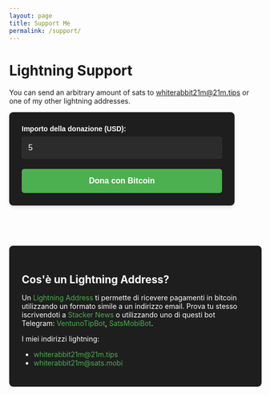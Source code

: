 ```yaml
---
layout: page
title: Support Me
permalink: /support/
---
```


# Lightning Support

You can send an arbitrary amount of sats to [whiterabbit21m@21m.tips][21mtips] or one of
my other lightning addresses.

<form method="POST" action="https://btcpay.whiterabbit21m.com/api/v1/invoices" class="btcpay-form btcpay-form--block">
  <input type="hidden" name="storeId" value="5vHj4TmiyYMCkFUpyBYf6rUDvaJ6YA7B74v2G7iYD9D2" />
  <input type="hidden" name="checkoutDesc" value="Donation" />
  <input type="hidden" name="browserRedirect" value="https://www.tuosito.com/grazie" />
  <input type="hidden" name="currency" value="USD" />
  
  <div class="form-group">
    <label for="btcpay-input-price">Importo della donazione (USD):</label>
    <input type="number" id="btcpay-input-price" name="price" value="5" min="1" step="1" class="form-control">
  </div>
  <button type="submit" class="cta-button">Dona con Bitcoin</button>
</form>

<div class="lightning-info">
  <h2>Cos'è un Lightning Address?</h2>
  <p>Un <a href="https://lightningaddress.com/">Lightning Address</a> ti permette di ricevere pagamenti in bitcoin utilizzando un formato simile a un indirizzo email. Prova tu stesso iscrivendoti a <a href="https://stacker.news/r/whiterabbit21m">Stacker News</a> o utilizzando uno di questi bot Telegram: <a href="https://t.me/VentunoTipBot">VentunoTipBot</a>, <a href="https://t.me/SatsMobiBot">SatsMobiBot</a>.</p>
  <p>I miei indirizzi lightning:</p>
  <ul>
    <li><a href="lightning:whiterabbit21m@21m.tips">whiterabbit21m@21m.tips</a></li>
    <li><a href="lightning:whiterabbit21m@sats.mobi">whiterabbit21m@sats.mobi</a></li>
  </ul>
</div>

<style>
.btcpay-form {
  display: inline-block;
  padding: 25px;
  border-radius: 8px;
  background-color: #1E1E1E;
  color: #ffffff;
  font-family: Arial, sans-serif;
  max-width: 400px;
  width: 100%;
  box-shadow: 0 4px 6px rgba(0, 0, 0, 0.1);
  margin-bottom: 40px;
}
.form-group {
  margin-bottom: 20px;
}
.form-group label {
  display: block;
  margin-bottom: 8px;
  font-weight: bold;
  color: #ffffff;
}
.form-control {
  width: 100%;
  padding: 12px;
  border: 1px solid #333;
  border-radius: 4px;
  background-color: #2C2C2C;
  color: #ffffff;
  font-size: 16px;
  transition: border-color 0.3s ease;
}
.form-control:focus {
  outline: none;
  border-color: #4CAF50;
}
.cta-button {
  display: inline-block;
  background-color: #4CAF50;
  color: #ffffff;
  padding: 15px 30px;
  border: none;
  border-radius: 5px;
  text-decoration: none;
  font-weight: bold;
  font-size: 16px;
  transition: background-color 0.3s ease, transform 0.2s ease;
  cursor: pointer;
  text-align: center;
  width: 100%;
}
.cta-button:hover, .cta-button:focus {
  background-color: #45a049;
  transform: translateY(-2px);
}
.cta-button:active {
  transform: translateY(0);
}
.lightning-info {
  background-color: #1E1E1E;
  padding: 25px;
  border-radius: 8px;
  margin-top: 40px;
}
.lightning-info h2 {
  color: #ffffff;
  margin-bottom: 15px;
}
.lightning-info p, .lightning-info ul {
  color: #ffffff;
}
.lightning-info a {
  color: #4CAF50;
  text-decoration: none;
}
.lightning-info a:hover {
  text-decoration: underline;
}
@media (max-width: 480px) {
  .btcpay-form, .lightning-info {
    padding: 20px;
  }
  
  .cta-button {
    padding: 12px 24px;
  }
}
</style>

[21mtips]: lightning:whiterabbit21m@21m.tips
[satsmobi]: lightning:whiterabbit21m@sats.mobi
